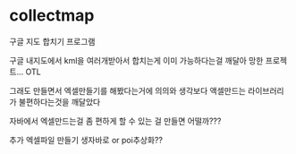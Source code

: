 # collectmap
구글 지도 합치기 프로그램

구글 내지도에서 kml을 여러개받아서 합치는게 이미 가능하다는걸 깨달아 망한 프로젝트... OTL

그래도 만들면서 엑셀만들기를 해봤다는거에 의의와 생각보다 액셀만드는 라이브러리가 불편하다는것을 깨달았다

자바에서 엑셀만드는걸 좀 편하게 할 수 있는 걸 만들면 어떨까???


추가 엑셀파일 만들기 생자바로 or poi추상화??
